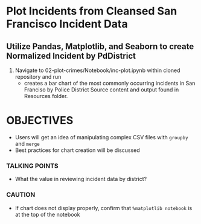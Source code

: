 # Plot Incidents from Cleansed San Francisco Incident Data
## Utilize Pandas, Matplotlib, and Seaborn to create Normalized Incident by PdDistrict 
1. Navigate to 02-plot-crimes/Notebook/inc-plot.ipynb within cloned repository and run
    * creates a bar chart of the most commonly occurring incidents in San Franciso by Police District
Source content and output found in Resources folder.

# OBJECTIVES

* Users will get an idea of manipulating complex CSV files with `groupby` and `merge` 
* Best practices for chart creation will be discussed

### TALKING POINTS

* What the value in reviewing incident data by district?

### CAUTION 

* If chart does not display properly, confirm that `%matplotlib notebook` is at the top of the notebook

